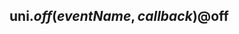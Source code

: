 ## uni.$off(eventName, callback) @$off

<!-- UTSAPIJSON.$off.description -->

<!-- UTSAPIJSON.$off.param -->

<!-- UTSAPIJSON.$off.returnValue -->

<!-- UTSAPIJSON.$off.compatibility -->

<!-- UTSAPIJSON.$off.tutorial -->

<!-- UTSAPIJSON.general_type.name -->

<!-- UTSAPIJSON.general_type.param -->